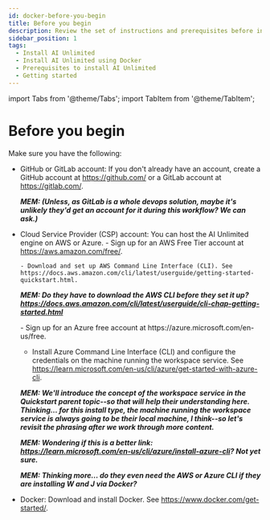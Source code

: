 ```yaml
---
id: docker-before-you-begin
title: Before you begin
description: Review the set of instructions and prerequisites before installing Teradata AI Unlimited.
sidebar_position: 1
tags:
  - Install AI Unlimited
  - Install AI Unlimited using Docker
  - Prerequisites to install AI Unlimited
  - Getting started
---
```

import Tabs from '@theme/Tabs';
import TabItem from '@theme/TabItem';

# Before you begin

Make sure you have the following:

- GitHub or GitLab account: If you don't already have an account, create a GitHub account at https://github.com/ or a GitLab account at https://gitlab.com/.

  ***MEM: (Unless, as GitLab is a whole devops solution, maybe it's unlikely they'd get an account for it during this workflow? We can ask.)***

- Cloud Service Provider (CSP) account: You can host the AI Unlimited engine on AWS or Azure. 
    <Tabs>
    <TabItem value="aws" label="AWS" default>
      - Sign up for an AWS Free Tier account at https://aws.amazon.com/free/.
    
      - Download and set up AWS Command Line Interface (CLI). See https://docs.aws.amazon.com/cli/latest/userguide/getting-started-quickstart.html.

     ***MEM: Do they have to download the AWS CLI before they set it up? https://docs.aws.amazon.com/cli/latest/userguide/cli-chap-getting-started.html***
    
    </TabItem>

  <TabItem value="azure" label="Azure">
   - Sign up for an Azure free account at https://azure.microsoft.com/en-us/free. 
   
   - Install Azure Command Line Interface (CLI) and configure the credentials on the machine running the workspace service. See https://learn.microsoft.com/en-us/cli/azure/get-started-with-azure-cli. 

   ***MEM: We'll introduce the concept of the workspace service in the Quickstart parent topic--so that will help their understanding here. Thinking... for this install type, the machine running the workspace service is always going to be their local machine, I think--so let's revisit the phrasing after we work through more content.***

   ***MEM: Wondering if this is a better link: https://learn.microsoft.com/en-us/cli/azure/install-azure-cli? Not yet sure.***

   ***MEM: Thinking more... do they even need the AWS or Azure CLI if they are installing W and J via Docker?***

  </TabItem>
    </Tabs>

- Docker: Download and install Docker. See https://www.docker.com/get-started/.
